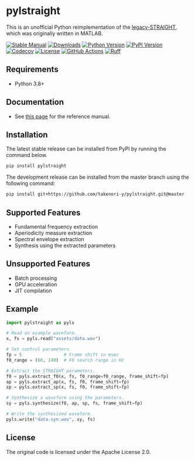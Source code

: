 # pylstraight

This is an unofficial Python reimplementation of the [legacy-STRAIGHT](https://github.com/HidekiKawahara/legacy_STRAIGHT), which was originally written in MATLAB.

[![Stable Manual](https://img.shields.io/badge/docs-stable-blue.svg)](https://takenori-y.github.io/pylstraight/0.1.0/)
[![Downloads](https://static.pepy.tech/badge/pylstriaght)](https://pepy.tech/project/pylstriaght)
[![Python Version](https://img.shields.io/pypi/pyversions/pylstraight.svg)](https://pypi.python.org/pypi/pylstraight)
[![PyPI Version](https://img.shields.io/pypi/v/pylstraight.svg)](https://pypi.python.org/pypi/pylstraight)
[![Codecov](https://codecov.io/gh/takenori-y/pylstraight/branch/master/graph/badge.svg)](https://app.codecov.io/gh/takenori-y/pylstraight)
[![License](https://img.shields.io/github/license/takenori-y/pylstraight.svg)](https://github.com/takenori-y/pylstraight/blob/master/LICENSE)
[![GitHub Actions](https://github.com/takenori-y/pylstraight/workflows/package/badge.svg)](https://github.com/takenori-y/pylstraight/actions)
[![Ruff](https://img.shields.io/endpoint?url=https://raw.githubusercontent.com/astral-sh/ruff/main/assets/badge/v2.json)](https://github.com/astral-sh/ruff)

## Requirements

- Python 3.8+

## Documentation

- See [this page](https://takenori-y.github.io/pylstraight/0.1.0/) for the reference manual.

## Installation

The latest stable release can be installed from PyPI by running the command below.

```sh
pip install pylstraight
```

The development release can be installed from the master branch using the following command:

```sh
pip install git+https://github.com/takenori-y/pylstraight.git@master
```

## Supported Features

- Fundamental frequency extraction
- Aperiodicity measure extraction
- Spectral envelope extraction
- Synthesis using the extracted parameters

## Unsupported Features

- Batch processing
- GPU acceleration
- JIT compilation

## Example

```py
import pylstraight as pyls

# Read an example waveform.
x, fs = pyls.read("assets/data.wav")

# Set control parameters.
fp = 5                # Frame shift in msec
f0_range = (60, 240)  # F0 search range in Hz

# Extract the STRAIGHT parameters.
f0 = pyls.extract_f0(x, fs, f0_range=f0_range, frame_shift=fp)
ap = pyls.extract_ap(x, fs, f0, frame_shift=fp)
sp = pyls.extract_sp(x, fs, f0, frame_shift=fp)

# Synthesize a waveform using the parameters.
sy = pyls.synthesize(f0, ap, sp, fs, frame_shift=fp)

# Write the synthesized waveform.
pyls.write("data.syn.wav", sy, fs)
```

## License

The original code is licensed under the Apache License 2.0.
